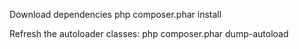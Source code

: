 Download dependencies
 php composer.phar  install

Refresh the autoloader classes:
php composer.phar  dump-autoload
